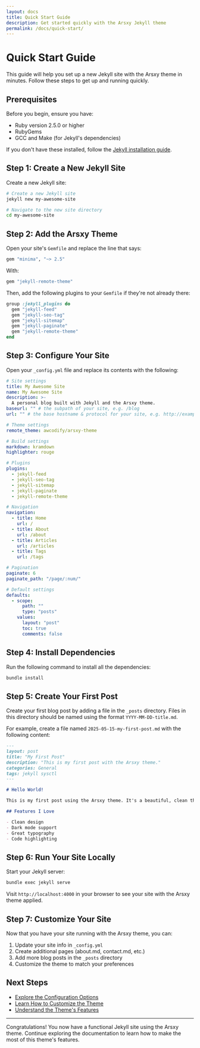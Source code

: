 ```yaml
---
layout: docs
title: Quick Start Guide
description: Get started quickly with the Arsxy Jekyll theme
permalink: /docs/quick-start/
---
```


# Quick Start Guide

This guide will help you set up a new Jekyll site with the Arsxy theme in minutes. Follow these steps to get up and running quickly.

## Prerequisites

Before you begin, ensure you have:

- Ruby version 2.5.0 or higher
- RubyGems
- GCC and Make (for Jekyll's dependencies)

If you don't have these installed, follow the [Jekyll installation guide](https://jekyllrb.com/docs/installation/).

## Step 1: Create a New Jekyll Site

Create a new Jekyll site:

```bash
# Create a new Jekyll site
jekyll new my-awesome-site

# Navigate to the new site directory
cd my-awesome-site
```

## Step 2: Add the Arsxy Theme

Open your site's `Gemfile` and replace the line that says:

```ruby
gem "minima", "~> 2.5"
```

With:

```ruby
gem "jekyll-remote-theme"
```

Then, add the following plugins to your `Gemfile` if they're not already there:

```ruby
group :jekyll_plugins do
  gem "jekyll-feed"
  gem "jekyll-seo-tag"
  gem "jekyll-sitemap"
  gem "jekyll-paginate"
  gem "jekyll-remote-theme"
end
```

## Step 3: Configure Your Site

Open your `_config.yml` file and replace its contents with the following:

```yaml
# Site settings
title: My Awesome Site
name: My Awesome Site
description: >-
  A personal blog built with Jekyll and the Arsxy theme.
baseurl: "" # the subpath of your site, e.g. /blog
url: "" # the base hostname & protocol for your site, e.g. http://example.com

# Theme settings
remote_theme: awcodify/arsxy-theme

# Build settings
markdown: kramdown
highlighter: rouge

# Plugins
plugins:
  - jekyll-feed
  - jekyll-seo-tag
  - jekyll-sitemap
  - jekyll-paginate
  - jekyll-remote-theme

# Navigation
navigation:
  - title: Home
    url: /
  - title: About
    url: /about
  - title: Articles
    url: /articles
  - title: Tags
    url: /tags

# Pagination
paginate: 6
paginate_path: "/page/:num/"

# Default settings
defaults:
  - scope:
      path: ""
      type: "posts"
    values:
      layout: "post"
      toc: true
      comments: false
```

## Step 4: Install Dependencies

Run the following command to install all the dependencies:

```bash
bundle install
```

## Step 5: Create Your First Post

Create your first blog post by adding a file in the `_posts` directory. Files in this directory should be named using the format `YYYY-MM-DD-title.md`.

For example, create a file named `2025-05-15-my-first-post.md` with the following content:

```markdown
---
layout: post
title: "My First Post"
description: "This is my first post with the Arsxy theme."
categories: General
tags: jekyll sysctl
---

# Hello World!

This is my first post using the Arsxy theme. It's a beautiful, clean theme perfect for technical blogs and documentation sites.

## Features I Love

- Clean design
- Dark mode support
- Great typography
- Code highlighting

```

## Step 6: Run Your Site Locally

Start your Jekyll server:

```bash
bundle exec jekyll serve
```

Visit `http://localhost:4000` in your browser to see your site with the Arsxy theme applied.

## Step 7: Customize Your Site

Now that you have your site running with the Arsxy theme, you can:

1. Update your site info in `_config.yml`
2. Create additional pages (about.md, contact.md, etc.)
3. Add more blog posts in the `_posts` directory
4. Customize the theme to match your preferences

## Next Steps

- [Explore the Configuration Options](/docs/configuration/)
- [Learn How to Customize the Theme](/docs/customization/)
- [Understand the Theme's Features](/docs/core-features/)

---

Congratulations! You now have a functional Jekyll site using the Arsxy theme. Continue exploring the documentation to learn how to make the most of this theme's features.